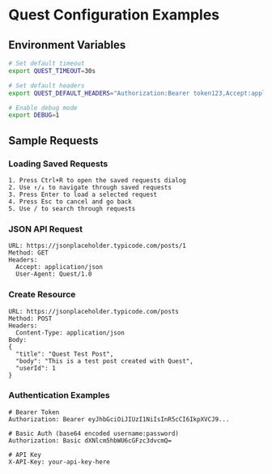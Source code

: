 # Quest Configuration Examples

## Environment Variables
```bash
# Set default timeout
export QUEST_TIMEOUT=30s

# Set default headers
export QUEST_DEFAULT_HEADERS="Authorization:Bearer token123,Accept:application/json"

# Enable debug mode
export DEBUG=1
```

## Sample Requests

### Loading Saved Requests
```
1. Press Ctrl+R to open the saved requests dialog
2. Use ↑/↓ to navigate through saved requests
3. Press Enter to load a selected request
4. Press Esc to cancel and go back
5. Use / to search through requests
```

### JSON API Request
```
URL: https://jsonplaceholder.typicode.com/posts/1
Method: GET
Headers:
  Accept: application/json
  User-Agent: Quest/1.0
```

### Create Resource
```
URL: https://jsonplaceholder.typicode.com/posts
Method: POST
Headers:
  Content-Type: application/json
Body:
{
  "title": "Quest Test Post",
  "body": "This is a test post created with Quest",
  "userId": 1
}
```

### Authentication Examples
```
# Bearer Token
Authorization: Bearer eyJhbGciOiJIUzI1NiIsInR5cCI6IkpXVCJ9...

# Basic Auth (base64 encoded username:password)
Authorization: Basic dXNlcm5hbWU6cGFzc3dvcmQ=

# API Key
X-API-Key: your-api-key-here
```
